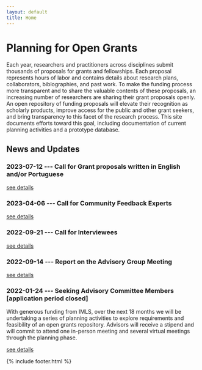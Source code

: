```yaml
---
layout: default
title: Home
---
```


# Planning for Open Grants

Each year, researchers and practitioners across disciplines submit thousands of proposals for grants and fellowships. Each proposal represents hours of labor and contains details about research plans, collaborators, biblographies, and past work. To make the funding process more transparent and to share the valuable contents of these proposals, an increasing number of researchers are sharing their grant proposals openly. An open repository of funding proposals will elevate their recognition as scholarly products, improve access for the public and other grant seekers, and bring transparency to this facet of the research process. This site documents efforts toward this goal, including documentation of current planning activities and a prototype database.


## News and Updates

### 2023-07-12 --- Call for Grant proposals written in English and/or Portuguese

[see details](call-for-english-and-portuguese-proposals)

### 2023-04-06 --- Call for Community Feedback Experts

[see details](community_feedback)

### 2022-09-21 --- Call for Interviewees

[see details](call-for-interviewees)


### 2022-09-14 --- Report on the Advisory Group Meeting

[see details](2022-09-14_advisory-group-meeting-report)

### 2022-01-24 --- Seeking Advisory Committee Members [application period closed]

With generous funding from IMLS, over the next 18 months we will be undertaking a series of planning activities to explore requirements and feasibility of an open grants repository. Advisors will receive a stipend and will commit to attend one in-person meeting and several virtual meetings through the planning phase. 

[see details](call-for-advisors)

{% include footer.html %}
